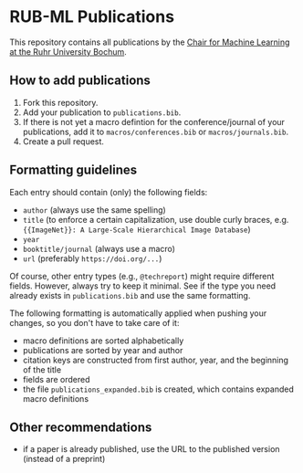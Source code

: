 # RUB-ML Publications

This repository contains all publications by the [Chair for Machine Learning at the Ruhr University Bochum](https://informatik.rub.de/ml/).

## How to add publications
1. Fork this repository.
2. Add your publication to `publications.bib`.
3. If there is not yet a macro defintion for the conference/journal of your publications, add it to `macros/conferences.bib` or `macros/journals.bib`.
4. Create a pull request.

## Formatting guidelines
Each entry should contain (only) the following fields:
- `author` (always use the same spelling)
- `title` (to enforce a certain capitalization, use double curly braces, e.g. `{{ImageNet}}: A Large-Scale Hierarchical Image Database`)
- `year`
- `booktitle/journal` (always use a macro)
- `url` (preferably `https://doi.org/...`)

Of course, other entry types (e.g., `@techreport`) might require different fields. However, always try to keep it minimal. See if the type you need already exists in `publications.bib` and use the same formatting.

The following formatting is automatically applied when pushing your changes, so you don't have to take care of it:
- macro definitions are sorted alphabetically
- publications are sorted by year and author
- citation keys are constructed from first author, year, and the beginning of the title
- fields are ordered
- the file `publications_expanded.bib` is created, which contains expanded macro definitions

## Other recommendations
- if a paper is already published, use the URL to the published version (instead of a preprint)
